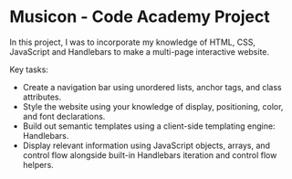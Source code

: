 # Musicon - Code Academy Project

In this project, I was to incorporate my knowledge of HTML, CSS, JavaScript and Handlebars to make a multi-page interactive website.

Key tasks:
- Create a navigation bar using unordered lists, anchor tags, and class attributes.
- Style the website using your knowledge of display, positioning, color, and font declarations.
- Build out semantic templates using a client-side templating engine: Handlebars.
- Display relevant information using JavaScript objects, arrays, and control flow alongside built-in Handlebars iteration and control flow helpers.
